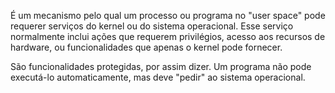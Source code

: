 É um mecanismo pelo qual um processo ou programa no "user space" pode requerer serviços do kernel ou do sistema operacional. Esse serviço normalmente inclui ações que requerem privilégios, acesso aos recursos de hardware, ou funcionalidades que apenas o kernel pode fornecer. 

São funcionalidades protegidas, por assim dizer. Um programa não pode executá-lo automaticamente, mas deve "pedir" ao sistema operacional.


